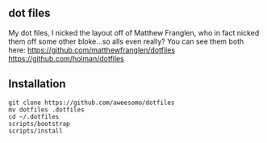 ## dot files
My dot files, I nicked the layout off of Matthew Franglen, who in fact nicked them off some other bloke...so alls even really?
You can see them both here:
https://github.com/matthewfranglen/dotfiles
https://github.com/holman/dotfiles 

Installation
------------
    git clone https://github.com/aweesomo/dotfiles
    mv dotfiles .dotfiles
    cd ~/.dotfiles
    scripts/bootstrap
    scripts/install
